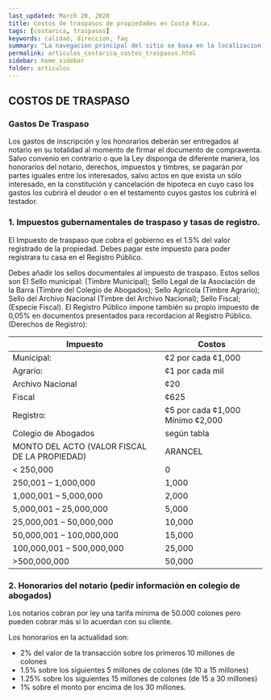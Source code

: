 ```yaml
---
last_updated: March 20, 2020
title: Costos de traspasos de propiedades en Costa Rica.
tags: [costarica, traspasos]
keywords: calidad, direccion, faq
summary: "La navegacion principal del sitio se basa en la localizacion en la que se busca una propiedad, por esa razon colocar la direccion correcta es de mucha importancia para que su propiedad sea vista por las personas correctas."
permalink: articulos_costarica_costos_traspasos.html
sidebar: home_sidebar
folder: articulos
---
```




## COSTOS DE TRASPASO


### Gastos De Traspaso

Los gastos de inscripción y los honorarios deberán ser entregados al notario en su totalidad al momento de firmar el documento de compraventa. Salvo convenio en contrario o que la Ley disponga de diferente manera, los honorarios del notario, derechos, impuestos y timbres, se pagarán por partes iguales entre los interesados, salvo actos en que exista un sólo interesado, en la constitución y cancelación de hipoteca en cuyo caso los gastos los cubrirá el deudor o en el testamento cuyos gastos los cubrirá el testador.

### 1. Impuestos gubernamentales de traspaso y tasas de registro.

El Impuesto de traspaso que cobra el gobierno es el 1.5% del valor registrado de la propiedad. Debes pagar este impuesto para poder registrara tu casa en el Registro Público.

Debes añadir los sellos documentales al impuesto de traspaso. Estos sellos son El Sello municipal: (Timbre Municipal); Sello Legal de la Asociación de la Barra (Timbre del Colegio de Abogados); Sello Agrícola (Timbre Agrario); Sello del Archivo Nacional (Timbre del Archivo Nacional); Sello Fiscal; (Especie Fiscal). El Registro Público impone también su propio impuesto de 0,05% en documentos presentados para recordacion al Registro Público. (Derechos de Registro):



Impuesto | Costos
---------------- | ------------
Municipal: |  ¢2 por cada ¢1,000
Agrario:  | ¢1 por cada mil
Archivo Nacional |  ¢20
Fiscal |  ¢625
Registro: |  ¢5 por cada ¢1,000 Mínimo ¢2,000
Colegio de Abogados |  según tabla
MONTO DEL ACTO (VALOR FISCAL DE LA PROPIEDAD) | 	ARANCEL
< 250,000  | 	0
250,001 – 1,000,000  | 	1,000
1,000,001 – 5,000,000  | 	2,000
5,000,001 – 25,000,000 | 5,000
25,000,001 – 50,000,000  | 	10,000
50,000,001 – 100,000,000 | 15,000
100,000,001 – 500,000,000 | 25,000
>500,000,000 | 50,000

### 2. Honorarios del notario (pedir información en colegio de abogados)

Los notarios cobran por ley una tarifa mínima de 50.000 colones pero pueden cobrar más si lo acuerdan con su cliente. 

Los honorarios en la actualidad son:

* 2% del valor de la transacción sobre los primeros 10 millones de colones
* 1.5% sobre los siguientes 5 millones de colones (de 10 a 15 millones)
* 1.25% sobre los siguientes 15 millones de colones (de 15 a 30 millones)
* 1% sobre el monto por encima de los 30 millones.


